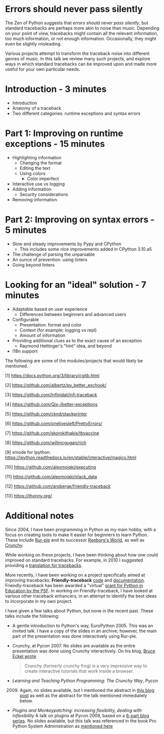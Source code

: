 # Errors should never pass silently

The Zen of Python suggests that *errors should never pass silently*,
but standard tracebacks are perhaps more akin to noise than music.
Depending on your point of view,
tracebacks might contain all the relevant information,
too much information, or not enough information.
Occasionally, they might even be slightly misleading.

Various projects attempt to transform the traceback noise into
different genres of music. In this talk we review many such projects,
and explore ways in which standard tracebacks can be improved upon
and made more useful for your own particular needs.



# Introduction - 3 minutes

* Introduction
* Anatomy of a traceback
* Two different categories: runtime exceptions and syntax errors

# Part 1: Improving on runtime exceptions - 15 minutes

* Highlighting information
  * Changing the format
  * Editing the text
  * Using colors
    * Color imperfect
* Interactive use vs logging
* Adding information
  * Security considerations
* Removing information

# Part 2: Improving on syntax errors - 5 minutes

* Slow and steady improvements by Pypy and CPython
  * This includes some nice improvements added in CPython 3.10.a5
* The challenge of parsing the unparsable
* An ounce of prevention: using linters
* Going beyond linters

# Looking for an "ideal" solution - 7 minutes

* Adaptable based on user experience
  * Differences between beginners and advanced users
* Configurable
  * Presentation: format and color
  * Context (for example: logging vs repl)
  * Amount of information
* Providing additional clues as to the exact cause of an exception
  * Raymond Hettinger's "hint" idea, and beyond
* I18n support

The following are some of the modules/projects that would likely be mentioned.

[1] https://docs.python.org/3/library/cgitb.html

[2] https://github.com/albertz/py_better_exchook/

[3] https://github.com/Infinidat/infi.traceback

[4] https://github.com/Qix-/better-exceptions 

[5] https://github.com/cknd/stackprinter

[6] https://github.com/onelivesleft/PrettyErrors/ 

[7] https://github.com/skorokithakis/tbvaccine 

[8] https://github.com/willmcgugan/rich

[9] xmode for Ipython: https://ipython.readthedocs.io/en/stable/interactive/magics.html

[10] https://github.com/alexmojaki/executing

[11] https://github.com/alexmojaki/stack_data

[12] https://github.com/aroberge/friendly-traceback

[13] https://thonny.org/


# Additional notes

Since 2004, I have been programming in Python as my main hobby, with a
focus on creating tools to make it easier for beginners to learn Python.
These include [Rur-ple](https://sourceforge.net/projects/rur-ple/) and its successor [Reeborg's World](https://reeborg.html), as well as [Crunchy](https://code.google.com/archive/p/crunchy/).

While working on these projects, I have been thinking about how one could improved on standard tracebacks. For example, in 2010 I suggested providing a [translation for tracebacks](https://mail.python.org/pipermail/python-ideas/2010-May/007211.html).

More recently, I have been working on a project specifically aimed at improving
tracebacks: **Friendly-traceback** [code](https://github.com/aroberge/friendly-traceback) and [documentation](https://aroberge.github.io/friendly-traceback-docs/docs/html/index.html).  Friendly-traceback has been awarded a "virtual" [grant for Python in Education by the PSF](http://pyfound.blogspot.com/2019/09/grants-awarded-for-python-in-education.html).
In working on Friendly-traceback, I have looked at various other
traceback enhancers, in an attempt to identify the best ideas to
incorporate in my own project.

I have given a few talks about Python, but none in the recent past.
These talks include the following:

   * A gentle introduction to Python's way, EuroPython 2005.  This was an invited
     talk. I have a copy of the slides in an archive; however, the main part of the presentation was done interactively using Rur-ple.

   * Crunchy, at Pycon 2007. No slides are available as the entire presentation was
     done using Crunchy interactively.
     On his blog, [Bruce Eckel wrote](https://www.artima.com/weblogs/viewpost.jsp?thread=196792)

     > Crunchy (formerly crunchy frog) is a very impressive way to create interactive tutorials that work inside a browser.

   * _Learning and Teaching Python Programming: The Crunchy Way_, Pycon

     2009. Again, no slides available, but I mentioned the abstract in [this blog post](https://aroberge.blogspot.com/2008/12/seeing-double-at-pycon-2009.html) as well as the abstract for the talk mentioned immediately below.

   * _Plugins and Monkeypatching: increasing flexibility, dealing with inflexibility_ A talk on plugins at Pycon 2009, based on a [6-part blog series](https://aroberge.blogspot.com/2008/12/plugins-part-6-setuptools-based.html). No slides available, but this talk was referenced in the book Pro Python System Administration as [mentioned here](https://aroberge.blogspot.com/2011/01/book-review-pro-python-system.html)
